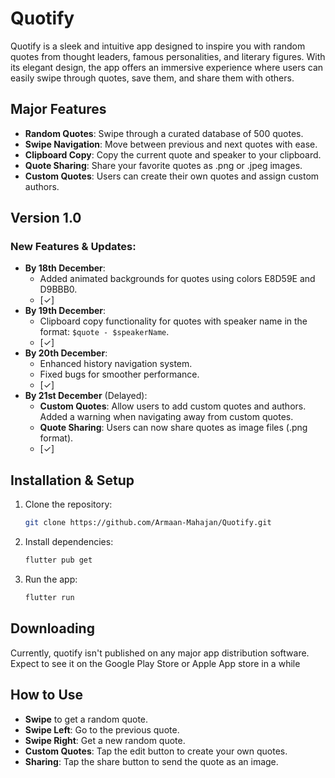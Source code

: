 # Quotify

Quotify is a sleek and intuitive app designed to inspire you with random quotes from thought leaders, famous personalities, and literary figures. With its elegant design, the app offers an immersive experience where users can easily swipe through quotes, save them, and share them with others.

## Major Features
- **Random Quotes**: Swipe through a curated database of 500 quotes.
- **Swipe Navigation**: Move between previous and next quotes with ease.
- **Clipboard Copy**: Copy the current quote and speaker to your clipboard.
- **Quote Sharing**: Share your favorite quotes as .png or .jpeg images.
- **Custom Quotes**: Users can create their own quotes and assign custom authors.

## Version 1.0
### New Features & Updates:
- **By 18th December**:
  - Added animated backgrounds for quotes using colors E8D59E and D9BBB0.
  - [✓]
- **By 19th December**:
  - Clipboard copy functionality for quotes with speaker name in the format: `$quote - $speakerName`.
  - [✓]
- **By 20th December**:
  - Enhanced history navigation system.
  - Fixed bugs for smoother performance.
  - [✓]
- **By 21st December** (Delayed):
  - **Custom Quotes**: Allow users to add custom quotes and authors. Added a warning when navigating away from custom quotes.
  - **Quote Sharing**: Users can now share quotes as image files (.png format).
  - [✓]

## Installation & Setup

1. Clone the repository:
    ```bash
    git clone https://github.com/Armaan-Mahajan/Quotify.git
    ```

2. Install dependencies:
    ```bash
    flutter pub get
    ```

3. Run the app:
    ```bash
    flutter run
    ```

## Downloading
Currently, quotify isn't published on any major app distribution software.
Expect to see it on the Google Play Store or Apple App store in a while

## How to Use
- **Swipe** to get a random quote.
- **Swipe Left**: Go to the previous quote.
- **Swipe Right**: Get a new random quote.
- **Custom Quotes**: Tap the edit button to create your own quotes.
- **Sharing**: Tap the share button to send the quote as an image.
